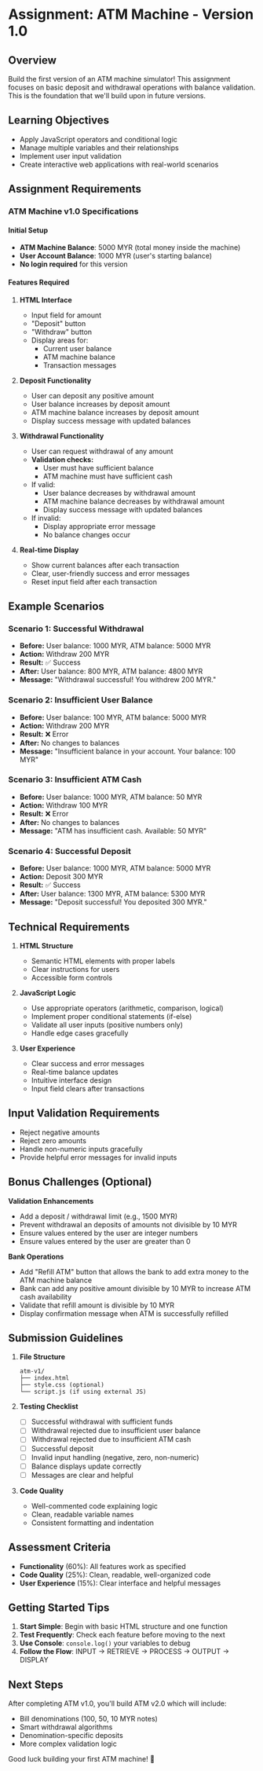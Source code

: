 # Assignment: ATM Machine - Version 1.0

## Overview

Build the first version of an ATM machine simulator! This assignment focuses on basic deposit and withdrawal operations with balance validation. This is the foundation that we'll build upon in future versions.

## Learning Objectives

-   Apply JavaScript operators and conditional logic
-   Manage multiple variables and their relationships
-   Implement user input validation
-   Create interactive web applications with real-world scenarios

## Assignment Requirements

### ATM Machine v1.0 Specifications

#### Initial Setup

-   **ATM Machine Balance**: 5000 MYR (total money inside the machine)
-   **User Account Balance**: 1000 MYR (user's starting balance)
-   **No login required** for this version

#### Features Required

1. **HTML Interface**

    - Input field for amount
    - "Deposit" button
    - "Withdraw" button
    - Display areas for:
        - Current user balance
        - ATM machine balance
        - Transaction messages

2. **Deposit Functionality**

    - User can deposit any positive amount
    - User balance increases by deposit amount
    - ATM machine balance increases by deposit amount
    - Display success message with updated balances

3. **Withdrawal Functionality**

    - User can request withdrawal of any amount
    - **Validation checks:**
        - User must have sufficient balance
        - ATM machine must have sufficient cash
    - If valid:
        - User balance decreases by withdrawal amount
        - ATM machine balance decreases by withdrawal amount
        - Display success message with updated balances
    - If invalid:
        - Display appropriate error message
        - No balance changes occur

4. **Real-time Display**
    - Show current balances after each transaction
    - Clear, user-friendly success and error messages
    - Reset input field after each transaction

## Example Scenarios

### Scenario 1: Successful Withdrawal

-   **Before:** User balance: 1000 MYR, ATM balance: 5000 MYR
-   **Action:** Withdraw 200 MYR
-   **Result:** ✅ Success
-   **After:** User balance: 800 MYR, ATM balance: 4800 MYR
-   **Message:** "Withdrawal successful! You withdrew 200 MYR."

### Scenario 2: Insufficient User Balance

-   **Before:** User balance: 100 MYR, ATM balance: 5000 MYR
-   **Action:** Withdraw 200 MYR
-   **Result:** ❌ Error
-   **After:** No changes to balances
-   **Message:** "Insufficient balance in your account. Your balance: 100 MYR"

### Scenario 3: Insufficient ATM Cash

-   **Before:** User balance: 1000 MYR, ATM balance: 50 MYR
-   **Action:** Withdraw 100 MYR
-   **Result:** ❌ Error
-   **After:** No changes to balances
-   **Message:** "ATM has insufficient cash. Available: 50 MYR"

### Scenario 4: Successful Deposit

-   **Before:** User balance: 1000 MYR, ATM balance: 5000 MYR
-   **Action:** Deposit 300 MYR
-   **Result:** ✅ Success
-   **After:** User balance: 1300 MYR, ATM balance: 5300 MYR
-   **Message:** "Deposit successful! You deposited 300 MYR."

## Technical Requirements

1. **HTML Structure**

    - Semantic HTML elements with proper labels
    - Clear instructions for users
    - Accessible form controls

2. **JavaScript Logic**

    - Use appropriate operators (arithmetic, comparison, logical)
    - Implement proper conditional statements (if-else)
    - Validate all user inputs (positive numbers only)
    - Handle edge cases gracefully

3. **User Experience**
    - Clear success and error messages
    - Real-time balance updates
    - Intuitive interface design
    - Input field clears after transactions

## Input Validation Requirements

-   Reject negative amounts
-   Reject zero amounts
-   Handle non-numeric inputs gracefully
-   Provide helpful error messages for invalid inputs

## Bonus Challenges (Optional)

**Validation Enhancements**

-   Add a deposit / withdrawal limit (e.g., 1500 MYR)
-   Prevent withdrawal an deposits of amounts not divisible by 10 MYR
-   Ensure values entered by the user are integer numbers
-   Ensure values entered by the user are greater than 0

**Bank Operations**

-   Add "Refill ATM" button that allows the bank to add extra money to the ATM machine balance
-   Bank can add any positive amount divisible by 10 MYR to increase ATM cash availability
-   Validate that refill amount is divisible by 10 MYR
-   Display confirmation message when ATM is successfully refilled

## Submission Guidelines

1. **File Structure**

    ```
    atm-v1/
    ├── index.html
    ├── style.css (optional)
    └── script.js (if using external JS)
    ```

2. **Testing Checklist**

    - [ ] Successful withdrawal with sufficient funds
    - [ ] Withdrawal rejected due to insufficient user balance
    - [ ] Withdrawal rejected due to insufficient ATM cash
    - [ ] Successful deposit
    - [ ] Invalid input handling (negative, zero, non-numeric)
    - [ ] Balance displays update correctly
    - [ ] Messages are clear and helpful

3. **Code Quality**
    - Well-commented code explaining logic
    - Clean, readable variable names
    - Consistent formatting and indentation

## Assessment Criteria

-   **Functionality** (60%): All features work as specified
-   **Code Quality** (25%): Clean, readable, well-organized code
-   **User Experience** (15%): Clear interface and helpful messages

## Getting Started Tips

1. **Start Simple**: Begin with basic HTML structure and one function
2. **Test Frequently**: Check each feature before moving to the next
3. **Use Console**: `console.log()` your variables to debug
4. **Follow the Flow**: INPUT → RETRIEVE → PROCESS → OUTPUT → DISPLAY

## Next Steps

After completing ATM v1.0, you'll build ATM v2.0 which will include:

-   Bill denominations (100, 50, 10 MYR notes)
-   Smart withdrawal algorithms
-   Denomination-specific deposits
-   More complex validation logic

Good luck building your first ATM machine! 🏧
